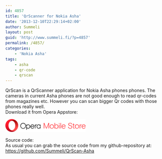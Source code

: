 ```yaml
---
id: 4857
title: 'QrScanner for Nokia Asha'
date: '2013-12-10T22:29:14+02:00'
author: Summeli
layout: post
guid: 'http://www.summeli.fi/?p=4857'
permalink: /4857/
categories:
    - 'Nokia Asha'
tags:
    - asha
    - qr-code
    - qrscan
---
```


QrScan is a QrScanner application for Nokia Asha phones phones. The cameras in current Asha phones are not good enough to read qr-codes from magazines etc. However you can scan bigger Qr codes with those phones really well.  
Download it from Opera Appstore:  

![](/wp-content/uploads/2018/11/Opera_Mobile_Store_logo-1.png)  

Source code:  
As usual you can grab the source code from my github-repository at: <https://github.com/Summeli/QrScan-Asha>